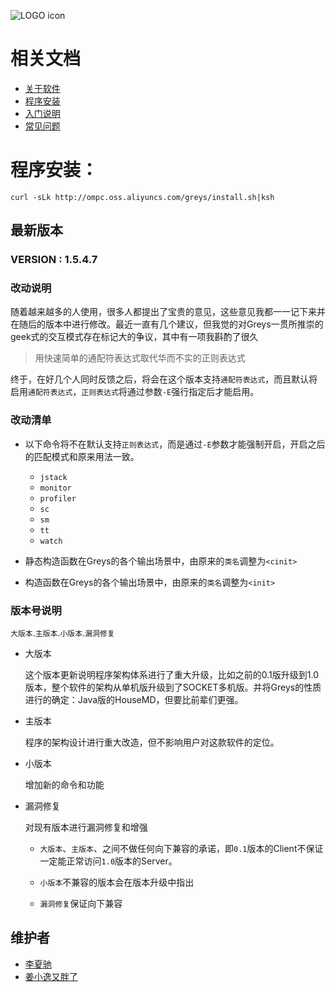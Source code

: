 ![LOGO icon](https://raw.githubusercontent.com/oldmanpushcart/images/master/greys/greys-logo-readme.png)

# 相关文档

* [关于软件](https://github.com/oldmanpushcart/greys-anatomy/wiki)
* [程序安装](https://github.com/oldmanpushcart/greys-anatomy/wiki/installing)
* [入门说明](https://github.com/oldmanpushcart/greys-anatomy/wiki/Getting-Start)
* [常见问题](https://github.com/oldmanpushcart/greys-anatomy/wiki/FAQ)


# 程序安装：

```shell
curl -sLk http://ompc.oss.aliyuncs.com/greys/install.sh|ksh
```

## 最新版本

### **VERSION :** 1.5.4.7

### 改动说明

随着越来越多的人使用，很多人都提出了宝贵的意见，这些意见我都一一记下来并在随后的版本中进行修改。最近一直有几个建议，但我觉的对Greys一贯所推崇的geek式的交互模式存在标记大的争议，其中有一项我斟酌了很久

> 用快速简单的通配符表达式取代华而不实的正则表达式

终于，在好几个人同时反馈之后，将会在这个版本支持`通配符表达式`，而且默认将启用`通配符表达式`，`正则表达式`将通过参数`-E`强行指定后才能启用。

### 改动清单

- 以下命令将不在默认支持`正则表达式`，而是通过`-E`参数才能强制开启，开启之后的匹配模式和原来用法一致。
  
  - `jstack`
  - `monitor`
  - `profiler`
  - `sc`
  - `sm`
  - `tt`
  - `watch`
    
- 静态构造函数在Greys的各个输出场景中，由原来的`类名`调整为`<cinit>`
  
- 构造函数在Greys的各个输出场景中，由原来的`类名`调整为`<init>`


### 版本号说明

`大版本`.`主版本`.`小版本`.`漏洞修复`

* 大版本

  这个版本更新说明程序架构体系进行了重大升级，比如之前的0.1版升级到1.0版本，整个软件的架构从单机版升级到了SOCKET多机版。并将Greys的性质进行的确定：Java版的HouseMD，但要比前辈们更强。

* 主版本

  程序的架构设计进行重大改造，但不影响用户对这款软件的定位。

* 小版本

  增加新的命令和功能

* 漏洞修复

  对现有版本进行漏洞修复和增强
  
  - `大版本`、`主版本`、之间不做任何向下兼容的承诺，即`0.1`版本的Client不保证一定能正常访问`1.0`版本的Server。

  - `小版本`不兼容的版本会在版本升级中指出

  - `漏洞修复`保证向下兼容

## 维护者

* [李夏驰](http://www.weibo.com/vlinux)
* [姜小逸又胖了](http://weibo.com/chengtd)
